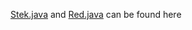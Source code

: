 [Stek.java](http://svarog.pmf.uns.ac.rs/gitweb/?p=spa1-materijali.git;a=blob;f=kodovi/stek-i-red-opsluzivanja/Stek.java;h=a3e07c94461170ef7ae23b5b8833207199f370f4;hb=HEAD) and [Red.java](http://svarog.pmf.uns.ac.rs/gitweb/?p=spa1-materijali.git;a=blob;f=kodovi/stek-i-red-opsluzivanja/Red.java;h=37f63ca18bc19deb0248d93f991ec6365b9e5f12;hb=HEAD) can be found here

